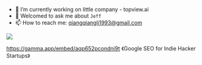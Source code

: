 
- 🔭 I’m currently working on little company - topview.ai
- 💬 Welcomed to ask me about `Jeff`
- 📫 How to reach me: qiangqiangli1993@gmail.com

![](https://pixel-profile.vercel.app/api/github-stats?username=JeffLi1993&screen_effect=true&background=linear-gradient(to%20bottom%20right%2C%20%232aeeff%2C%20%235580eb))

https://gamma.app/embed/aqp652pcondni9t
《Google SEO for Indie Hacker Startups》
